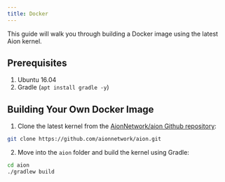 ```yaml
---
title: Docker
---
```


This guide will walk you through building a Docker image using the latest Aion kernel.

## Prerequisites

1. Ubuntu 16.04
2. Gradle (`apt install gradle -y`)

## Building Your Own Docker Image

1. Clone the latest kernel from the [AionNetwork/aion Github repository](https://github.com/aionnetwork/aion):

```bash
git clone https://github.com/aionnetwork/aion.git
```

2. Move into the `aion` folder and build the kernel using Gradle:

```bash
cd aion
./gradlew build
```